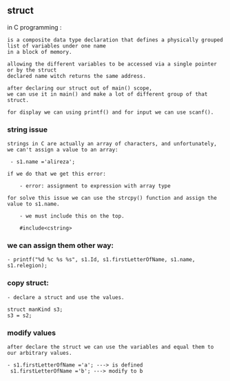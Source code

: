 ## struct

in C programming :

    is a composite data type declaration that defines a physically grouped list of variables under one name
    in a block of memory.

    allowing the different variables to be accessed via a single pointer or by the struct
    declared name witch returns the same address.

    after declaring our struct out of main() scope,
    we can use it in main() and make a lot of different group of that struct.

    for display we can using printf() and for input we can use scanf().

### string issue

    strings in C are actually an array of characters, and unfortunately, we can't assign a value to an array:

     - s1.name ='alireza';

    if we do that we get this error:

        - error: assignment to expression with array type

    for solve this issue we can use the strcpy() function and assign the value to s1.name.

        - we must include this on the top.

        #include<cstring>

### we can assign them other way:

    - printf("%d %c %s %s", s1.Id, s1.firstLetterOfName, s1.name, s1.relegion);

### copy struct:

    - declare a struct and use the values.

    struct manKind s3;
    s3 = s2;

### modify values

    after declare the struct we can use the variables and equal them to our arbitrary values.

    - s1.firstLetterOfName ='a'; ---> is defined
     s1.firstLetterOfName ='b'; ---> modify to b
